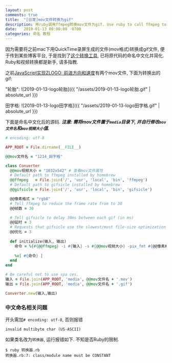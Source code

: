 ```yaml
---
layout: post
comments: true
title:  "[日常]mov文件转换为gif"
description: 用ruby调用ffmpeg转换mov文件为gif. Use ruby to call ffmpeg to transform mov to gif file.
date:   2019-01-13 00:00:00 -0700
categories: 命名 教程
---
```


因为需要将之前mac下用QuickTime录屏生成的文件(mov格式)转换成gif文件, 便于传到某些博客平台, 于是找到了[这个转换工具](https://github.com/nobodxbodon/convert-mov-to-gif), 已将原代码的命名中文化并简化. Ruby和视频转换都是新手, 请多指教.

之前[JavaScript实现ZLOGO: 前进方向和速度](https://zhuanlan.zhihu.com/p/52434775)有两个mov文件, 下面为转换出的gif:

"轮胎":
![2019-01-13-logo轮胎]({{ "/assets/2019-01-13-logo轮胎.gif" | absolute_url }})

田字格:
![2019-01-13-logo田字格]({{ "/assets/2019-01-13-logo田字格.gif" | absolute_url }})

下面是命名中文化后的源码. ***注意: 需将mov文件置于`media`目录下, 并自行修改`mov文件名`和`mov视频大小`值.***

```ruby
# encoding: utf-8

APP_ROOT = File.dirname(__FILE__)

@@mov文件名 = "1214_田字格"

class Converter
  @@mov视频大小 = "1032x542" # 查看mov文件属性
  # Default path to ffmpeg installed by homebrew
  @@ffmpeg   = File.join('/', 'usr', 'local', 'bin', 'ffmpeg')
  # Default path to gifsicle installed by homebrew
  @@gifsicle = File.join('/', 'usr', 'local', 'bin', 'gifsicle')

  @@像素格式 = "rgb8"
  # Tell ffmpeg to reduce the frame rate from to 30
  @@帧数 = 30

  # Tell gifsicle to delay 30ms between each gif (in ms)
  @@延时 = 3
  # Requests that gifsicle use the slowest/most file-size optimization
  @@优化 = 3
  
  def initialize(输入, 输出)
    命令 = %{#{@@ffmpeg} -i #{输入} -s #{@@mov视频大小} -pix_fmt #{@@像素格式} -r #{@@帧数} -f gif - | #{@@gifsicle} --optimize=#{@@优化} --delay=#{@@延时} > #{输出}}
    
    %x[ #{命令} ]
  end  
end

# Be careful not to use spa ces.
输入 = File.join(APP_ROOT, 'media', @@mov文件名 + '.mov')
输出 = File.join(APP_ROOT, 'media', @@mov文件名 + '.gif')

Converter.new(输入,输出)
```

### 中文命名相关问题

开头需加`# encoding: utf-8`, 否则报错
```
invalid multibyte char (US-ASCII)
```
如果类名改为`转换器`, 运行报错如下. 不知是否Ruby的限制.
```
$ ruby 转换器.rb 
转换器.rb:7: class/module name must be CONSTANT
```
